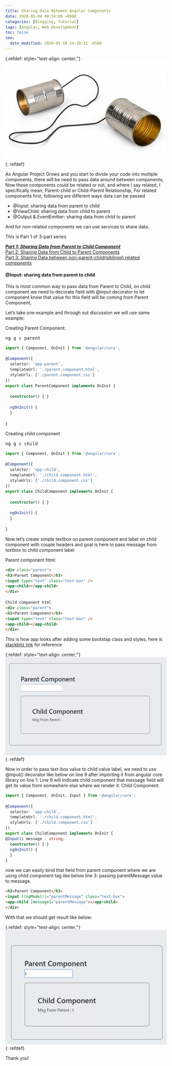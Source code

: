 ```yaml
---
title: Sharing Data Between Angular Components
date: 2020-05-04 00:34:00 +0800
categories: [Blogging, Tutorial]
tags: [Angular, Web Development]
toc: false
seo:
  date_modified: 2020-05-10 14:30:11 -0500
---
```

{:refdef: style="text-align: center;"}
![upload-image](/assets/img/commons/Angular_Components.jpg)
{: refdef}


As Angular Project Grows and you start to divide your code into multiple components, there will be need to pass data around between components,
Now these components could be related or not, and where I say related, I specifically mean, Parent-child or Child-Parent Relationship,
For related components first, following are different ways data can be passed

*	@Input: sharing data from parent to child
*	@ViewChild: sharing data from child to parent
*	@Output & EventEmitter: sharing data from child to parent

And for non-related components we can use services to share data.   

This is Part 1 of 3-part series   

***[Part 1: Sharing Data from Parent to Child Component](http://github.com)***   
[Part 2: Sharing Data from Child to Parent Components](http://github.com)   
[Part 3: Sharing Data between non-parent-child(siblings) related components](http://github.com)

#### @Input: sharing data from parent to child

This is most common way to pass data from Parent to Child, on child component we need to decorate  field with @input decorator to let component know that value for this field will be coming from Parent Component,

Let’s take one example and through out discussion we will use same example:

Creating Parent Component:

<kbd>ng g c parent</kbd>

```typescript
import { Component, OnInit } from '@angular/core';

@Component({
  selector: 'app-parent',
  templateUrl: './parent.component.html',
  styleUrls: ['./parent.component.css']
})
export class ParentComponent implements OnInit {

  constructor() { }

  ngOnInit() {
  }

}
```

Creating child component

<kbd>ng g c child</kbd>

```typescript
import { Component, OnInit } from '@angular/core';

@Component({
  selector: 'app-child',
  templateUrl: './child.component.html',
  styleUrls: ['./child.component.css']
})
export class ChildComponent implements OnInit {

  constructor() { }

  ngOnInit() {
  }

}
```

Now let’s create simple textbox on parent component and label on child component with couple headers and goal is here to pass message from textbox to child component label

Parent component html:

```html
<div class="parent">
<h3>Parent Component</h3>
<input type="text" class="text-box" />
<app-child></app-child>
</div>

Child component html
<div class="parent">
<h3>Parent Component</h3>
<input type="text" class="text-box" />
<app-child></app-child>
</div>
```

This is how app looks after adding some bootstap class and styles, here is [stackbitz link](https://stackblitz.com/edit/angular-communicating-between-components-esu5rm) for reference

{:refdef: style="text-align: center;"}
![img-1](/assets/img/commons/img-1.jpg)
{: refdef}

Now in order to pass text-box value to child value label, we need to use @input() decorator like below on line 9 after importing it from angular core library on line 1:
Line 9 will indicate child component that message field will get its value from somewhere else where we render it.
Child Component:

```typescript
import { Component, OnInit, Input } from '@angular/core';

@Component({
  selector: 'app-child',
  templateUrl: './child.component.html',
  styleUrls: ['./child.component.css']
})
export class ChildComponent implements OnInit {
@Input() message : string;
  constructor() { }
  ngOnInit() {
  }
}
```

now we can easily bind that field from parent component where we are using child component tag like below  line 3: passing parentMessage value to message.

```html
<h3>Parent Component</h3>
<input [(ngModel)]="parentMessage" class="text-box">
<app-child [message]="parentMessage"></app-child>
</div>
```

With that we should get result like below:

{:refdef: style="text-align: center;"}
![img-2](/assets/img/commons/img-2.gif)
{: refdef}

Thank you!
